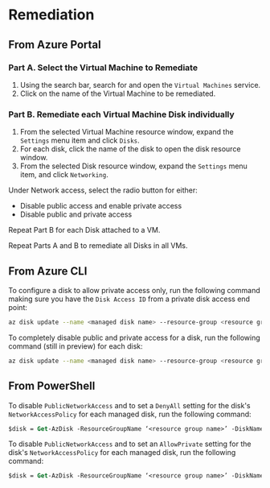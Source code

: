 # Remediation

## From Azure Portal

### Part A. Select the Virtual Machine to Remediate

1. Using the search bar, search for and open the `Virtual Machines` service.
2. Click on the name of the Virtual Machine to be remediated.

### Part B. Remediate each Virtual Machine Disk individually

1. From the selected Virtual Machine resource window, expand the `Settings` menu item and click `Disks`.
2. For each disk, click the name of the disk to open the disk resource window.
3. From the selected Disk resource window, expand the `Settings` menu item, and click `Networking`.

Under Network access, select the radio button for either:

- Disable public access and enable private access
- Disable public and private access

Repeat Part B for each Disk attached to a VM.

Repeat Parts A and B to remediate all Disks in all VMs.

## From Azure CLI

To configure a disk to allow private access only, run the following command making sure you have the `Disk Access ID` from a private disk access end point:

```sh
az disk update --name <managed disk name> --resource-group <resource group name> --network-access-policy AllowPrivate --disk-access <disk access ID>
```

To completely disable public and private access for a disk, run the following command (still in preview) for each disk:

```sh
az disk update --name <managed disk name> --resource-group <resource group name> --public-network-access Disabled --network-access-policy DenyAll
```

## From PowerShell

To disable `PublicNetworkAccess` and to set a `DenyAll` setting for the disk's `NetworkAccessPolicy` for each managed disk, run the following command:

```ps
$disk = Get-AzDisk -ResourceGroupName ‘<resource group name>’ -DiskName ‘<disk name>’ $disk.NetworkAccessPolicy = 'DenyAll' $disk.PublicNetworkAccess = 'Disabled' Update-AzDisk -ResourceGroup '<resource group name> -DiskName $disk.Name -Disk $disk
```

To disable `PublicNetworkAccess` and to set an `AllowPrivate` setting for the disk's `NetworkAccessPolicy` for each managed disk, run the following command:

```ps
$disk = Get-AzDisk -ResourceGroupName ‘<resource group name>’ -DiskName ‘<disk name>’ $disk.NetworkAccessPolicy = 'AllowPrivate' $disk.PublicNetworkAccess = 'Disabled' $disk.DiskAccessId = '/subscriptions/<subscription ID>/resourceGroups/<resource group name>/providers/Microsoft.Compute/diskAccesses/<private disk access name> Update-AzDisk -ResourceGroup '<resource group name> -DiskName $disk.Name -Disk $disk
```
